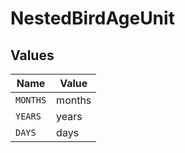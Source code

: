 # NestedBirdAgeUnit


## Values

| Name     | Value    |
| -------- | -------- |
| `MONTHS` | months   |
| `YEARS`  | years    |
| `DAYS`   | days     |